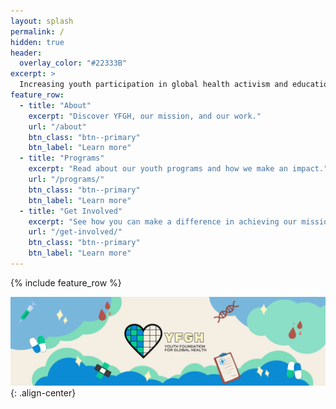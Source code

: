 ```yaml
---
layout: splash
permalink: /
hidden: true
header:
  overlay_color: "#22333B"
excerpt: >
  Increasing youth participation in global health activism and education.
feature_row:
  - title: "About"
    excerpt: "Discover YFGH, our mission, and our work."
    url: "/about"
    btn_class: "btn--primary"
    btn_label: "Learn more"
  - title: "Programs"
    excerpt: "Read about our youth programs and how we make an impact."
    url: "/programs/"
    btn_class: "btn--primary"
    btn_label: "Learn more"
  - title: "Get Involved"
    excerpt: "See how you can make a difference in achieving our mission."
    url: "/get-involved/"
    btn_class: "btn--primary"
    btn_label: "Learn more"      
---
```


{% include feature_row %}

![image-center](/assets/images/yfgh-header-small.png){: .align-center}